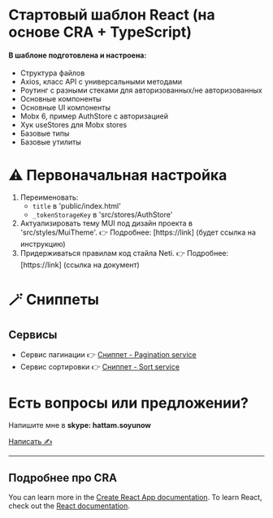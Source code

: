 # Стартовый шаблон React (на основе CRA + TypeScript)

#### В шаблоне подготовлена и настроена:

-   Структура файлов
-   Axios, класс API c универсальными методами
-   Роутинг с разными стеками для авторизованных/не авторизованных
-   Основные компоненты
-   Основные UI компоненты
-   Mobx 6, пример AuthStore с авторизацией
-   Хук useStores для Mobx stores
-   Базовые типы
-   Базовые утилиты

# ⚠️ Первоначальная настройка

1. Переименовать:
    - `title` в 'public/index.html'
    - `_tokenStorageKey` в 'src/stores/AuthStore'
2. Актуализировать тему MUI под дизайн проекта в 'src/styles/MuiTheme'. 👉 Подробнее: [https://link] (будет ссылка на инструкцию)
3. Придерживаться правилам код стайла Neti. 👉 Подробнее: [https://link] (ссылка на документ)

# 🪄 Сниппеты
## Сервисы
- Сервис пагинации 👉  [Сниппет - Pagination service](https://gitlab.netimob.com/develop/web-cra-template/snippets/4)
- Сервис сортировки 👉  [Сниппет - Sort service](https://gitlab.netimob.com/develop/web-cra-template/snippets/5)


# Есть вопросы или предложении?
Напишите мне в **skype: hattam.soyunow**

[Написать  ✍](https://join.skype.com/invite/nfEEObYTWqda)

-----
## Подробнее про CRA
You can learn more in the [Create React App documentation](https://facebook.github.io/create-react-app/docs/getting-started).
To learn React, check out the [React documentation](https://reactjs.org/).